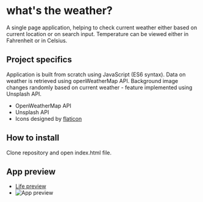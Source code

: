 # what's the weather?
A single page application, helping to check current weather either based on current location or on search input. Temperature can be viewed either in Fahrenheit or in Celsius.

## Project specifics
Application is built from scratch using JavaScript (ES6 syntax). Data on weather is retrieved using openWeatherMap API. Background image changes randomly based on current weather - feature implemented using Unsplash API.

* OpenWeatherMap API
* Unsplash API
* Icons designed by [flaticon](https://www.flaticon.com/)

## How to install
Clone repository and open index.html file.

## App preview
* [Life preview](https://usjulija.github.io/weatherApp/)
* ![App preview](https://preview.ibb.co/kNceue/weather_App.jpg)
